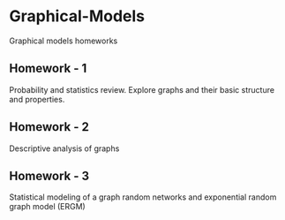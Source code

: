 # Graphical-Models
Graphical models homeworks

## Homework - 1 

Probability and statistics review. 
Explore graphs and their basic structure and properties.

## Homework - 2

Descriptive analysis of graphs

## Homework - 3

Statistical modeling of a graph random networks and exponential random graph model (ERGM)

